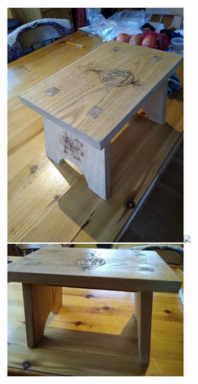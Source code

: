 <img src="https://github.com/chellij/RIJ-Portfolio/blob/master/5.%20Wooden%20Stool/Stool%201.jpg" width="400"><img src="https://github.com/chellij/RIJ-Portfolio/blob/master/5.%20Wooden%20Stool/Stool%202.jpg" width="400"><img src="https://github.com/chellij/RIJ-Portfolio/blob/master/5.%20Wooden%20Stool/Stool%203.jpg" width="400">
